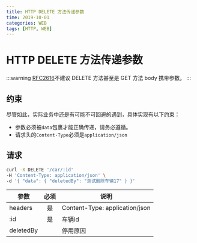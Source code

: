 ```yaml
---
title: HTTP DELETE 方法传递参数
time: 2019-10-01
categories: WEB
tags: [HTTP, WEB]
---
```


# HTTP DELETE 方法传递参数

:::warning
[RFC2616]不建议 DELETE 方法甚至是 GET 方法 body 携带参数。
:::


## 约束

尽管如此，实际业务中还是有可能不可回避的遇到，具体实现有以下约束：

- 参数必须被`data`包裹才能正确传递，请务必遵循。
- 请求头的`Content-Type`必须是`application/json`

## 请求

```bash
curl -X DELETE '/car/:id'
-H 'Content-Type: application/json' \
-d '{ "data": { "deletedBy": "测试删除车辆17" } }'
```

|   参数    | 必须  |   说明                         |
| --------- | :---: | ------------------------------ |
| headers   |  是   | Content-Type: application/json |
| :id       |  是   | 车辆id                         |
| deletedBy |       | 停用原因                       |

[RFC2616]: https://tools.ietf.org/html/rfc2616
